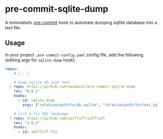 # pre-commit-sqlite-dump

A minimalistic [pre-commit](https://github.com/pre-commit/pre-commit) hook to automate dumping sqllite database into a text file.

## Usage
In your project `.pre-commit-config.yaml` config file, add the following (editing args for `sqlite-dump` hook):

```yaml
repos:
    # [...]

    # Dump sqlite db into text
  - repo: https://github.com/macmacal/pre-commit-sqlite-dump
    rev: "0.0.2"
    hooks:
      - id: sqlite-dump
        args: ["relative/path/to/db.sqlite", "relative/path/to/text.sql"]

    # Lint & fix SQL language
  - repo: https://github.com/sqlfluff/sqlfluff
    rev: "3.0.2"
    hooks:
      - id: sqlfluff-fix

```
